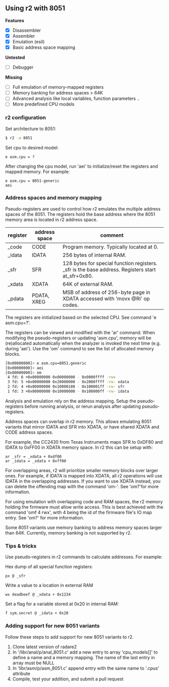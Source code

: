 ## Using r2 with 8051

**Features**

* [x] Disassembler
* [x] Assembler
* [x] Emulation (esil)
* [x] Basic address space mapping

**Untested**

* [ ] Debugger

**Missing**

* [ ] Full emulation of memory-mapped registers
* [ ] Memory banking for address spaces > 64K
* [ ] Advanced analysis like local variables, function parameters ..
* [ ] More predefined CPU models

### r2 configuration

Set architecture to 8051:

```sh
$ r2 -a 8051
```

Set cpu to desired model:

`e asm.cpu = ?`

After changing the cpu model, run 'aei' to initialize/reset the registers and mapped memory. For example:

````
e asm.cpu = 8051-generic
aei
````

### Address spaces and memory mapping

Pseudo-registers are used to control how r2 emulates the multiple address
spaces of the 8051. The registers hold the base address where the 8051 memory
area is located in r2 address space.

|register|address space|comment|
|--|--|--|
|_code|CODE|Program memory. Typically located at 0.|
|_idata|IDATA|256 bytes of internal RAM.|
|_sfr|SFR|128 bytes for special function registers. _sfr is the base address. Registers start at_sfr+0x80.|
|_xdata|XDATA|64K of external RAM.|
|_pdata|PDATA, XREG|MSB of address of 256-byte page in XDATA accessed with 'movx @Ri' op codes.|

The registers are initialized based on the selected CPU. See command
'e asm.cpu=?'.

The registers can be viewed and modified with the 'ar' command. When modifying
the pseudo-registers or updating 'asm.cpu', memory will be (re)allocated
automatically when the analyzer is invoked the next time (e.g. during 'aei').
Use the 'om' command to see the list of allocated memory blocks.

```sh
[0x00000000]> e asm.cpu=8051.generic
[0x00000000]> aei
[0x00000000]> om
 4 fd: 6 +0x00000000 0x00000000 - 0x0000ffff -rwx
 3 fd: 5 +0x00000000 0x20000000 - 0x2000ffff -rw- xdata
 2 fd: 4 +0x00000000 0x10000180 - 0x100001ff -rw- sfr
 1 fd: 3 +0x00000000 0x10000000 - 0x100000ff -rw- idata
```

Analysis and emulation rely on the address mapping. Setup the pseudo-registers
before running analysis, or rerun analysis after updating pseudo-registers.

Address spaces can overlap in r2 memory. This allows emulating 8051 variants
that mirror IDATA and SFR into XDATA, or have shared XDATA and CODE address
spaces.

For example, the CC2430 from Texas Instruments maps SFR to 0xDF80 and IDATA to
0xFF00 in XDATA memory space. In r2 this can be setup with:

```
ar _sfr = _xdata + 0xdf00
ar _idata = _xdata + 0xff00
```

For overlapping areas, r2 will prioritize smaller memory blocks over larger ones.
For example, if IDATA is mapped into XDATA, all r2 operations will use IDATA in
the overlapping addresses. If you want to use XDATA instead, you can delete the
offending map with the command 'om-'. See 'om?'for more information.

For using emulation with overlapping code and RAM spaces, the r2 memory holding
the firmware must allow write access. This is best achieved with the command
'omf 4 rwx', with 4 being the id of the firmware file's IO map entry. See 'om?'
for more information.

Some 8051 variants use memory banking to address memory spaces larger than 64K.
Currently, memory banking is not supported by r2.

### Tips & tricks

Use pseudo-registers in r2 commands to calculate addresses. For example:

Hex dump of all special function registers:

`px @ _sfr`

Write a value to a location in external RAM

`wx deadbeef @ _xdata + 0x1234`

Set a flag for a variable stored at 0x20 in internal RAM:

`f sym.secret @ _idata + 0x20`

### Adding support for new 8051 variants

Follow these steps to add support for new 8051 variants to r2.

1. Clone latest version of radare2
2. In '/libr/anal/p/anal_8051.c' add a new entry to array 'cpu_models[]' to define a name and a memory mapping. The name of the last entry in array must be NULL
3. In 'libr/asm/p/asm_8051.c' append entry with the same name to '.cpus' attribute
4. Compile, test your addition, and submit a pull request
